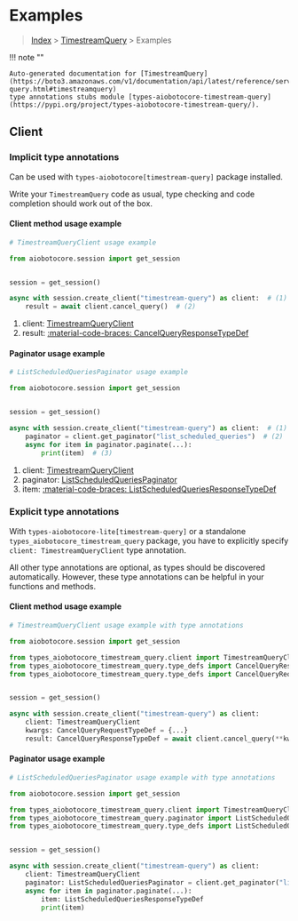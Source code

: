 # Examples

> [Index](../README.md) > [TimestreamQuery](./README.md) > Examples

!!! note ""

    Auto-generated documentation for [TimestreamQuery](https://boto3.amazonaws.com/v1/documentation/api/latest/reference/services/timestream-query.html#timestreamquery)
    type annotations stubs module [types-aiobotocore-timestream-query](https://pypi.org/project/types-aiobotocore-timestream-query/).

## Client

### Implicit type annotations

Can be used with `types-aiobotocore[timestream-query]` package installed.

Write your `TimestreamQuery` code as usual,
type checking and code completion should work out of the box.



#### Client method usage example

```python
# TimestreamQueryClient usage example

from aiobotocore.session import get_session


session = get_session()

async with session.create_client("timestream-query") as client:  # (1)
    result = await client.cancel_query()  # (2)
```

1. client: [TimestreamQueryClient](./client.md)
2. result: [:material-code-braces: CancelQueryResponseTypeDef](./type_defs.md#cancelqueryresponsetypedef)



#### Paginator usage example

```python
# ListScheduledQueriesPaginator usage example

from aiobotocore.session import get_session


session = get_session()

async with session.create_client("timestream-query") as client:  # (1)
    paginator = client.get_paginator("list_scheduled_queries")  # (2)
    async for item in paginator.paginate(...):
        print(item)  # (3)
```

1. client: [TimestreamQueryClient](./client.md)
2. paginator: [ListScheduledQueriesPaginator](./paginators.md#listscheduledqueriespaginator)
3. item: [:material-code-braces: ListScheduledQueriesResponseTypeDef](./type_defs.md#listscheduledqueriesresponsetypedef)




### Explicit type annotations

With `types-aiobotocore-lite[timestream-query]`
or a standalone `types_aiobotocore_timestream_query` package, you have to explicitly specify
`client: TimestreamQueryClient` type annotation.

All other type annotations are optional, as types should be discovered automatically.
However, these type annotations can be helpful in your functions and methods.


#### Client method usage example

```python
# TimestreamQueryClient usage example with type annotations

from aiobotocore.session import get_session

from types_aiobotocore_timestream_query.client import TimestreamQueryClient
from types_aiobotocore_timestream_query.type_defs import CancelQueryResponseTypeDef
from types_aiobotocore_timestream_query.type_defs import CancelQueryRequestTypeDef


session = get_session()

async with session.create_client("timestream-query") as client:
    client: TimestreamQueryClient
    kwargs: CancelQueryRequestTypeDef = {...}
    result: CancelQueryResponseTypeDef = await client.cancel_query(**kwargs)
```



#### Paginator usage example

```python
# ListScheduledQueriesPaginator usage example with type annotations

from aiobotocore.session import get_session

from types_aiobotocore_timestream_query.client import TimestreamQueryClient
from types_aiobotocore_timestream_query.paginator import ListScheduledQueriesPaginator
from types_aiobotocore_timestream_query.type_defs import ListScheduledQueriesResponseTypeDef


session = get_session()

async with session.create_client("timestream-query") as client:
    client: TimestreamQueryClient
    paginator: ListScheduledQueriesPaginator = client.get_paginator("list_scheduled_queries")
    async for item in paginator.paginate(...):
        item: ListScheduledQueriesResponseTypeDef
        print(item)
```


